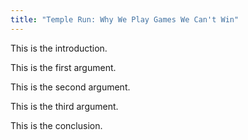 ```yaml
---
title: "Temple Run: Why We Play Games We Can't Win"
---
```


This is the introduction.

This is the first argument.

This is the second argument.

This is the third argument.

This is the conclusion.
